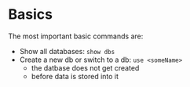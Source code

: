 # Basics

The most important basic commands are:

- Show all databases: `show dbs`
- Create a new db or switch to a db: `use <someName>`
  - the datbase does not get created
  - before data is stored into it
